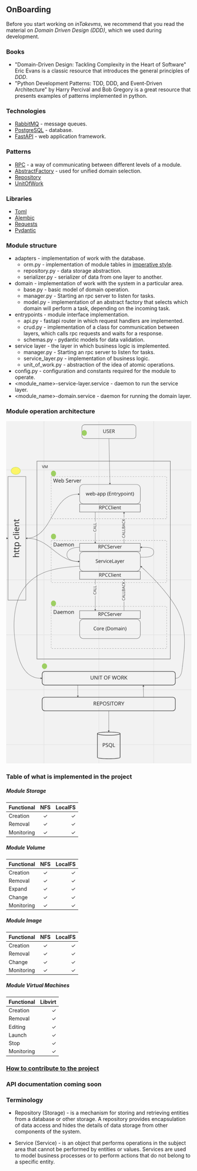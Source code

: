 OnBoarding
----------

Before you start working on *inTakevms*, we recommend that you read the material on *Domain Driven Design (DDD)*, which we used during development.

### Books
* "Domain-Driven Design: Tackling Complexity in the Heart of Software" Eric Evans is a classic resource that introduces the general principles of *DDD*.
* "Python Development Patterns: TDD, DDD, and Event-Driven Architecture" by Harry Percival and Bob Gregory is a great resource that presents examples of patterns implemented in python.

### Technologies
* [RabbitMQ](https://www.rabbitmq.com/tutorials/tutorial-one-python.html) - message queues.
* [PostgreSQL](https://www.postgresql.org/docs/current/) - database.
* [FastAPI](https://fastapi.tiangolo.com/) - web application framework.

### Patterns
* [RPC](https://www.rabbitmq.com/tutorials/tutorial-six-python.html) - a way of communicating between different levels of a module.
* [AbstractFactory](https://habr.com/ru/post/465835/) - used for unified domain selection.
* [Repository](https://learn.microsoft.com/en-en/aspnet/mvc/overview/older-versions/getting-started-with-ef-5-using-mvc-4/implementing-the-repository-and-unit-of-work-patterns-in-an-asp-net-mvc-application)
* [UnitOfWork](https://learn.microsoft.com/en-en/aspnet/mvc/overview/older-versions/getting-started-with-ef-5-using-mvc-4/implementing-the-repository-and-unit-of-work-patterns-in-an-asp-net-mvc-application)

### Libraries
* [Toml](https://toml.io/en/)
* [Alembic](https://alembic.sqlalchemy.org/en/latest/)
* [Requests](https://requests.readthedocs.io/en/latest/)
* [Pydantic](https://docs.pydantic.dev/)

### Module structure
- adapters - implementation of work with the database.
  - orm.py - implementation of module tables in [imperative style](https://docs.sqlalchemy.org/en/20/orm/mapping_styles.html#imperative-mapping).
  - repository.py - data storage abstraction.
  - serializer.py - serializer of data from one layer to another.
- domain - implementation of work with the system in a particular area.
  - base.py - basic model of domain operation.
  - manager.py - Starting an rpc server to listen for tasks.
  - model.py - implementation of an abstract factory that selects which domain will perform a task, depending on the incoming task.
- entrypoints - module interface implementation.
  - api.py - fastapi router in which request handlers are implemented.
  - crud.py - implementation of a class for communication between layers, which calls rpc requests and waits for a response.
  - schemas.py - pydantic models for data validation.
- service layer - the layer in which business logic is implemented.
  - manager.py - Starting an rpc server to listen for tasks.
  - service_layer.py - implementation of business logic.
  - unit_of_work.py - abstraction of the idea of ​​atomic operations.
- config.py - configuration and constants required for the module to operate.
- <module_name>-service-layer.service - daemon to run the service layer.
- <module_name>-domain.service - daemon for running the domain layer.

### Module operation architecture
![](module_architecture.png)


### Table of what is implemented in the project
##### Module Storage
| Functional |  NFS   | LocalFS |
|:-----------|:------:|--------:|
| Creation   |   ✓    |       ✓ |
| Removal    |   ✓    |       ✓ |
| Monitoring |   ✓    |       ✓ |

##### Module Volume
| Functional |  NFS   | LocalFS |
|:-----------|:------:|--------:|
| Creation   |   ✓    |       ✓ |
| Removal    |   ✓    |       ✓ |
| Expand     |   ✓    |       ✓ |
| Change     |   ✓    |       ✓ |
| Monitoring |   ✓    |       ✓ |

##### Module Image
| Functional |  NFS   | LocalFS |
|:-----------|:------:|--------:|
| Creation   |   ✓    |       ✓ |
| Removal    |   ✓    |       ✓ |
| Change     |   ✓    |       ✓ |
| Monitoring |   ✓    |       ✓ |

##### Module Virtual Machines
| Functional     | Libvirt |
|:---------------|--------:|
| Creation       |       ✓ |
| Removal        |       ✓ |
| Editing        |       ✓ |
| Launch         |       ✓ |
| Stop           |       ✓ |
| Monitoring     |       ✓ |

### [How to contribute to the project](CONTRIBUTING.md)

### API documentation coming soon

### Terminology

- Repository (Storage) - is a mechanism for storing and retrieving entities from a database or other storage. A repository provides encapsulation of data access and hides the details of data storage from other components of the system.

- Service (Service) - is an object that performs operations in the subject area that cannot be performed by entities or values. Services are used to model business processes or to perform actions that do not belong to a specific entity.
